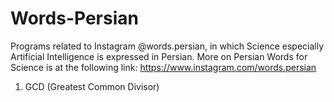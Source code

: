 # Words-Persian 
Programs related to Instagram @words.persian, in which Science especially Artificial Intelligence is expressed in Persian. More on Persian Words for Science is at the following link:
https://www.instagram.com/words.persian

1) GCD (Greatest Common Divisor)
